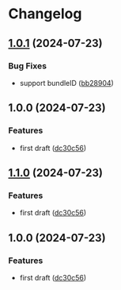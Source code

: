 # Changelog

## [1.0.1](https://github.com/alexymantha/backgroundmusic-streamdeck/compare/v1.0.0...v1.0.1) (2024-07-23)


### Bug Fixes

* support bundleID ([bb28904](https://github.com/alexymantha/backgroundmusic-streamdeck/commit/bb28904b3d1c4fa50efb7343ee35ac97f82d7303))

## 1.0.0 (2024-07-23)

### Features

- first draft ([dc30c56](https://github.com/alexymantha/backgroundmusic-streamdeck/commit/dc30c5651c22896d342823a00db70c50a165ff59))

## [1.1.0](https://github.com/alexymantha/backgroundmusic-streamdeck/compare/v1.0.0...v1.1.0) (2024-07-23)

### Features

- first draft ([dc30c56](https://github.com/alexymantha/backgroundmusic-streamdeck/commit/dc30c5651c22896d342823a00db70c50a165ff59))

## 1.0.0 (2024-07-23)

### Features

- first draft ([dc30c56](https://github.com/alexymantha/backgroundmusic-streamdeck/commit/dc30c5651c22896d342823a00db70c50a165ff59))
